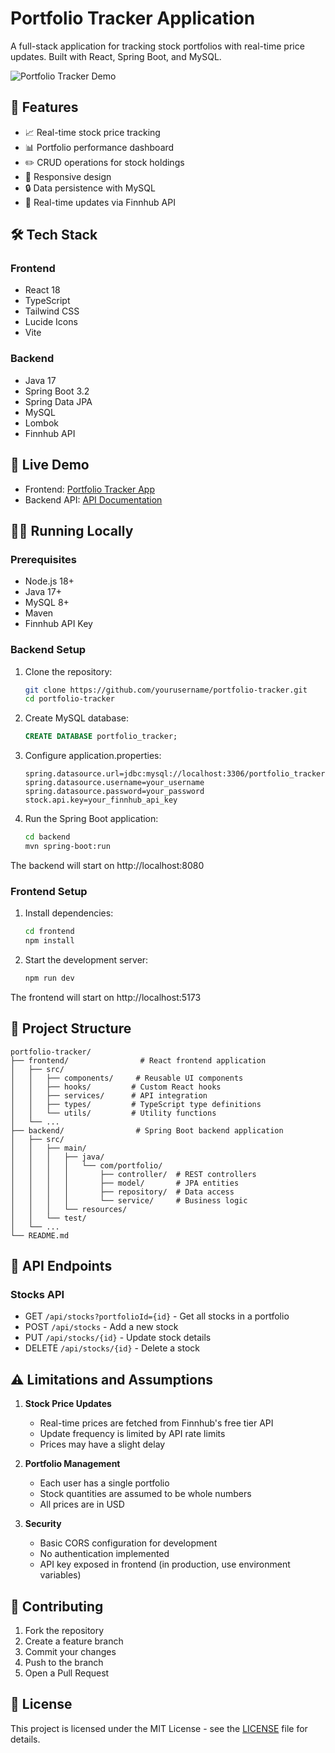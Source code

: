 # Portfolio Tracker Application

A full-stack application for tracking stock portfolios with real-time price updates. Built with React, Spring Boot, and MySQL.

![Portfolio Tracker Demo](https://github.com/yourusername/portfolio-tracker/raw/main/docs/demo.png)

## 🌟 Features

- 📈 Real-time stock price tracking
- 📊 Portfolio performance dashboard
- ✏️ CRUD operations for stock holdings
- 📱 Responsive design
- 🔒 Data persistence with MySQL
- 🚀 Real-time updates via Finnhub API

## 🛠️ Tech Stack

### Frontend
- React 18
- TypeScript
- Tailwind CSS
- Lucide Icons
- Vite

### Backend
- Java 17
- Spring Boot 3.2
- Spring Data JPA
- MySQL
- Lombok
- Finnhub API

## 🚀 Live Demo

- Frontend: [Portfolio Tracker App](${process.env.DEPLOY_URL})
- Backend API: [API Documentation](https://your-backend-url.com/swagger-ui.html)

## 🏃‍♂️ Running Locally

### Prerequisites

- Node.js 18+
- Java 17+
- MySQL 8+
- Maven
- Finnhub API Key

### Backend Setup

1. Clone the repository:
   ```bash
   git clone https://github.com/yourusername/portfolio-tracker.git
   cd portfolio-tracker
   ```

2. Create MySQL database:
   ```sql
   CREATE DATABASE portfolio_tracker;
   ```

3. Configure application.properties:
   ```properties
   spring.datasource.url=jdbc:mysql://localhost:3306/portfolio_tracker
   spring.datasource.username=your_username
   spring.datasource.password=your_password
   stock.api.key=your_finnhub_api_key
   ```

4. Run the Spring Boot application:
   ```bash
   cd backend
   mvn spring-boot:run
   ```

The backend will start on http://localhost:8080

### Frontend Setup

1. Install dependencies:
   ```bash
   cd frontend
   npm install
   ```

2. Start the development server:
   ```bash
   npm run dev
   ```

The frontend will start on http://localhost:5173

## 📁 Project Structure

```
portfolio-tracker/
├── frontend/                # React frontend application
│   ├── src/
│   │   ├── components/     # Reusable UI components
│   │   ├── hooks/         # Custom React hooks
│   │   ├── services/      # API integration
│   │   ├── types/         # TypeScript type definitions
│   │   └── utils/         # Utility functions
│   └── ...
├── backend/                # Spring Boot backend application
│   ├── src/
│   │   ├── main/
│   │   │   ├── java/
│   │   │   │   └── com/portfolio/
│   │   │   │       ├── controller/  # REST controllers
│   │   │   │       ├── model/       # JPA entities
│   │   │   │       ├── repository/  # Data access
│   │   │   │       └── service/     # Business logic
│   │   │   └── resources/
│   │   └── test/
│   └── ...
└── README.md
```

## 🔄 API Endpoints

### Stocks API
- GET `/api/stocks?portfolioId={id}` - Get all stocks in a portfolio
- POST `/api/stocks` - Add a new stock
- PUT `/api/stocks/{id}` - Update stock details
- DELETE `/api/stocks/{id}` - Delete a stock

## ⚠️ Limitations and Assumptions

1. **Stock Price Updates**
   - Real-time prices are fetched from Finnhub's free tier API
   - Update frequency is limited by API rate limits
   - Prices may have a slight delay

2. **Portfolio Management**
   - Each user has a single portfolio
   - Stock quantities are assumed to be whole numbers
   - All prices are in USD

3. **Security**
   - Basic CORS configuration for development
   - No authentication implemented
   - API key exposed in frontend (in production, use environment variables)

## 🤝 Contributing

1. Fork the repository
2. Create a feature branch
3. Commit your changes
4. Push to the branch
5. Open a Pull Request

## 📝 License

This project is licensed under the MIT License - see the [LICENSE](LICENSE) file for details.